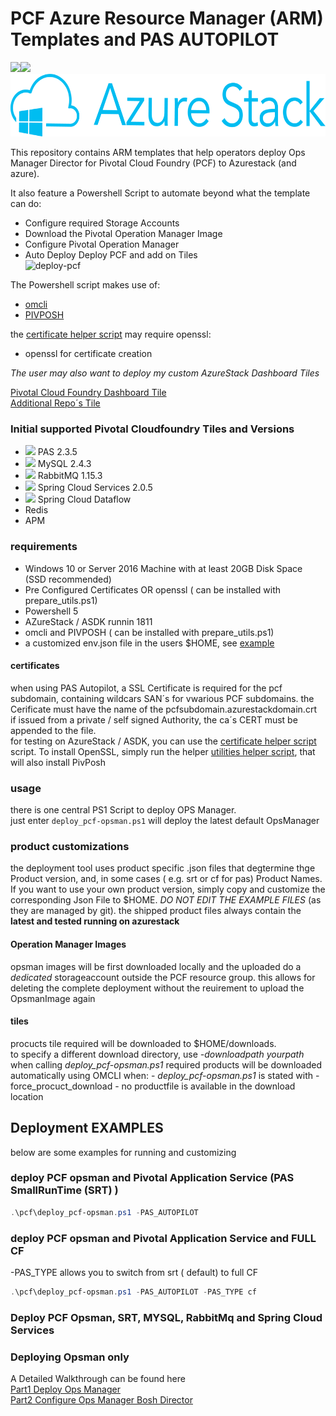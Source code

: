 # PCF Azure Resource Manager (ARM) Templates and PAS AUTOPILOT
<img src="https://docs.pivotal.io/images/PVLG-PivotalApplicationService-Symbol.png" height="100"><img src="https://upload.wikimedia.org/wikipedia/commons/thumb/f/f1/Heart_coraz%C3%B3n.svg/800px-Heart_coraz%C3%B3n.svg.png" height="100">
<img src="./images/azurestack.png" height="100">



This repository contains ARM templates that help operators deploy Ops Manager Director for Pivotal Cloud Foundry (PCF) to Azurestack (and azure).  

It also feature a Powershell Script to automate beyond what the template can do:  

- Configure required Storage Accounts  
- Download the Pivotal Operation Manager Image  
- Configure Pivotal Operation Manager  
- Auto Deploy Deploy PCF and add on Tiles  
![deploy-pcf](https://user-images.githubusercontent.com/8255007/51845629-2b0d7400-2318-11e9-96dd-d4e3c3ff64b3.gif)   

The Powershell script makes use of:

- [omcli](https://github.com/pivotal-cf/om)  
- [PIVPOSH](https://github.com/bottkars/PIVPosh)  

the [certificate helper script](/create_certs.ps1) may require openssl: 

- openssl for certificate creation

*The user may also want to deploy my custom AzureStack Dashboard Tiles*

[Pivotal Cloud Foundry Dashboard Tile](/docs/tile1.md)   
[Additional Repo´s Tile](/docs/tile2.md)


### Initial supported Pivotal Cloudfoundry Tiles and Versions
- <img src="https://dtb5pzswcit1e.cloudfront.net/assets/images/product_logos/icon_pivotalapplicationservice@2x.png" height="16"> PAS 2.3.5 
- <img src="https://dtb5pzswcit1e.cloudfront.net/assets/images/product_logos/icon_pivotal_mysql@2x.png" height="16"> MySQL 2.4.3
- <img src="https://dtb5pzswcit1e.cloudfront.net/assets/images/product_logos/icon_rabbitmq_cf@2x.png" height="16"> RabbitMQ 1.15.3
- <img src="https://dtb5pzswcit1e.cloudfront.net/assets/images/product_logos/icon_spring_cloud_services_cf@2x.png" height="16"> Spring Cloud Services 2.0.5
- <img src="https://dtb5pzswcit1e.cloudfront.net/assets/images/product_logos/icon_spring_cloud_dataflow_cf@2x.png" height="16"> Spring Cloud Dataflow
- Redis
- APM

### requirements

   - Windows 10 or Server 2016 Machine with at least 20GB Disk Space (SSD recommended) 
   - Pre Configured  Certificates OR openssl ( can be installed with prepare_utils.ps1)
   - Powershell 5
   - AZureStack / ASDK runnin 1811
   - omcli and PIVPOSH ( can be installed with prepare_utils.ps1)
   - a customized env.json file in the users $HOME, see [example](/env.example.json)

#### certificates

when using PAS Autopilot, a SSL Certificate is required for the pcf subdomain, containing wildcars SAN´s for vwarious PCF subdomains. the Cerificate must have the name of the pcfsubdomain.azurestackdomain.crt  
if issued from a private / self signed Authority, the ca´s CERT must be appended to the file.  
for testing on AzureStack / ASDK, you can use the [certificate helper script](/create_certs.ps1) script.
To install OpenSSL, simply run the helper [utilities helper script](/prepare_utils.ps1), that will also install PivPosh

### usage

there is one central PS1 Script to deploy OPS Manager.  
just enter `deploy_pcf-opsman.ps1` will deploy the latest default OpsManager  

### product customizations  

the deployment tool uses product specific .json files that degtermine thge Product version, and, in some cases ( e.g. srt or cf for pas) Product Names.
If you want to use your own product version, simply copy and customize the corresponding Json File to $HOME. _DO NOT EDIT THE EXAMPLE FILES_ (as they are managed by git). the shipped product files always contain the **latest and tested running on azurestack**


#### Operation Manager Images

opsman images will be first downloaded locally and the uploaded do a *dedicated* storageaccount outside the PCF resource group. this allows for deleting the complete deployment without the reuirement to upload the OpsmanImage again

#### tiles
procucts tile required will be downloaded to $HOME/downloads.  
to specify a different download directory, use  *-downloadpath yourpath*  when calling *deploy_pcf-opsman.ps1*
required products will be downloaded automatically using OMCLI when:
    - *deploy_pcf-opsman.ps1* is stated with -force_procuct_download
    - no productfile is available in the download location
## Deployment EXAMPLES

below are some examples for running and customizing

### deploy PCF opsman and Pivotal Application Service (PAS SmallRunTime (SRT) )

```powershell
.\pcf\deploy_pcf-opsman.ps1 -PAS_AUTOPILOT
```

### deploy PCF opsman and Pivotal Application Service and FULL CF

-PAS_TYPE allows you to switch from srt ( default) to full CF

```powershell
.\pcf\deploy_pcf-opsman.ps1 -PAS_AUTOPILOT -PAS_TYPE cf
```

### Deploy PCF Opsman, SRT, MYSQL, RabbitMq and Spring Cloud Services



### Deploying Opsman only

A Detailed Walkthrough can be found here  
[Part1 Deploy Ops Manager](https://community.emc.com/blogs/azurestack_guy/2018/06/22/getting-started-with-pcf-on-azurestack-asdk-part-1-deploy-opsmanager)  
[Part2 Configure Ops Manager Bosh Director](https://community.emc.com/blogs/azurestack_guy/2018/08/01/getting-started-with-pcf-on-azurestack-asdk-part-2-configure-opsmanager)  



